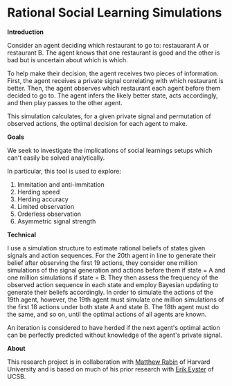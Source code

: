 # Rational Social Learning Simulations

**Introduction**

Consider an agent deciding which restaurant to go to: restauarant A or restaurant B. The agent knows that one restaurant is good and the other is bad but is uncertain about which is which. 

To help make their decision, the agent receives two pieces of information. First, the agent receives a private signal correlating with which restaurant is better. Then, the agent observes which restaurant each agent before them decided to go to. The agent infers the likely better state, acts accordingly, and then play passes to the other agent. 

This simulation calculates, for a given private signal and permutation of observed actions, the optimal decision for each agent to make. 

**Goals**

We seek to investigate the implications of social learnings setups which can't easily be solved analytically. 

In particular, this tool is used to explore: 

1. Immitation and anti-immitation 
2. Herding speed 
3. Herding accuracy 
4. Limited observation 
5. Orderless observation 
6. Asymmetric signal strength 

**Technical**

I use a simulation structure to estimate rational beliefs of states given signals and action sequences. For the 20th agent in line to generate their belief after observing the first 19 actions, they consider one million simulations of the signal generation and actions before them if state = A and one million simulations if state = B. They then assess the frequency of the observed action sequence in each state and employ Bayesian updating to generate their beliefs accordingly. In order to simulate the actions of the 19th agent, however, the 19th agent must simulate one million simulations of the first 18 actions under both state A and state B. The 18th agent must do the same, and so on, until the optimal actions of all agents are known. 

An iteration is considered to have herded if the next agent's optimal action can be perfectly predicted without knowledge of the agent's private signal. 

**About**

This research project is in collaboration with [Matthew Rabin]("https://scholar.harvard.edu/rabin") of Harvard University and is based on much of his prior research with [Erik Eyster]("http://econ.ucsb.edu/people/faculty/erik-eyster") of UCSB. 
